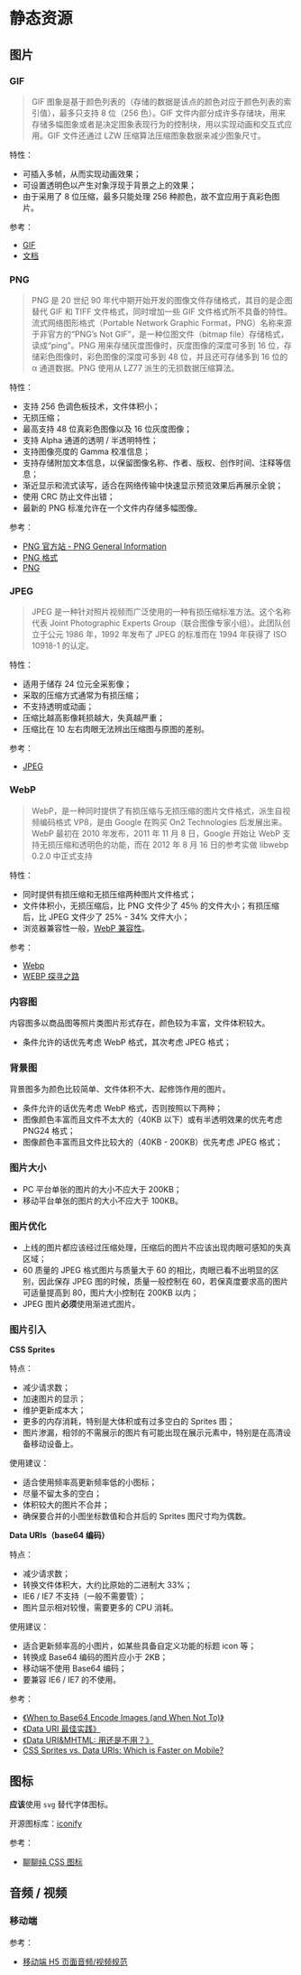 # 静态资源

## 图片

### GIF

> GIF 图象是基于颜色列表的（存储的数据是该点的颜色对应于颜色列表的索引值），最多只支持 8 位（256 色）。GIF 文件内部分成许多存储块，用来存储多幅图象或者是决定图象表现行为的控制块，用以实现动画和交互式应用。GIF 文件还通过 LZW 压缩算法压缩图象数据来减少图象尺寸。

特性：

- 可插入多帧，从而实现动画效果；
- 可设置透明色以产生对象浮现于背景之上的效果；
- 由于采用了 8 位压缩，最多只能处理 256 种颜色，故不宜应用于真彩色图片。

参考：

- [GIF](https://zh.wikipedia.org/wiki/GIF)
- [文档](http://dev.gameres.com/Program/Visual/Other/GIFDoc.htm)

### PNG

> PNG 是 20 世纪 90 年代中期开始开发的图像文件存储格式，其目的是企图替代 GIF 和 TIFF 文件格式，同时增加一些 GIF 文件格式所不具备的特性。流式网络图形格式（Portable Network Graphic Format，PNG）名称来源于非官方的“PNG’s Not GIF”，是一种位图文件（bitmap file）存储格式，读成“ping”。PNG 用来存储灰度图像时，灰度图像的深度可多到 16 位，存储彩色图像时，彩色图像的深度可多到 48 位，并且还可存储多到 16 位的 α 通道数据。PNG 使用从 LZ77 派生的无损数据压缩算法。

特性：

- 支持 256 色调色板技术，文件体积小；
- 无损压缩；
- 最高支持 48 位真彩色图像以及 16 位灰度图像；
- 支持 Alpha 通道的透明 / 半透明特性；
- 支持图像亮度的 Gamma 校准信息；
- 支持存储附加文本信息，以保留图像名称、作者、版权、创作时间、注释等信息；
- 渐近显示和流式读写，适合在网络传输中快速显示预览效果后再展示全貌；
- 使用 CRC 防止文件出错；
- 最新的 PNG 标准允许在一个文件内存储多幅图像。

参考：

- [PNG 官方站 - PNG General Information](http://www.libpng.org/pub/png/)
- [PNG 格式](http://dev.gameres.com/Program/Visual/Other/PNGFormat.htm)
- [PNG](https://zh.wikipedia.org/wiki/PNG)

### JPEG

> JPEG 是一种针对照片视频而广泛使用的一种有损压缩标准方法。这个名称代表 Joint Photographic Experts Group（联合图像专家小组）。此团队创立于公元 1986 年，1992 年发布了 JPEG 的标准而在 1994 年获得了 ISO 10918-1 的认定。

特性：

- 适用于储存 24 位元全采影像；
- 采取的压缩方式通常为有损压缩；
- 不支持透明或动画；
- 压缩比越高影像耗损越大，失真越严重；
- 压缩比在 10 左右肉眼无法辨出压缩图与原图的差别。

参考：

- [JPEG](https://zh.wikipedia.org/wiki/JPEG)

### WebP

> WebP，是一种同时提供了有损压缩与无损压缩的图片文件格式，派生自视频编码格式 VP8，是由 Google 在购买 On2 Technologies 后发展出来。WebP 最初在 2010 年发布，2011 年 11 月 8 日，Google 开始让 WebP 支持无损压缩和透明色的功能，而在 2012 年 8 月 16 日的参考实做 libwebp 0.2.0 中正式支持

特性：

- 同时提供有损压缩和无损压缩两种图片文件格式；
- 文件体积小，无损压缩后，比 PNG 文件少了 45％ 的文件大小；有损压缩后，比 JPEG 文件少了 25% - 34% 文件大小；
- 浏览器兼容性一般，[WebP 兼容性](https://developers.google.com/speed/webp/faq#which_web_browsers_natively_support_webp)。

参考：

- [Webp](https://zh.wikipedia.org/wiki/WebP)
- [WEBP 探寻之路](http://isux.tencent.com/introduction-of-webp.html)

### 内容图

内容图多以商品图等照片类图片形式存在，颜色较为丰富，文件体积较大。

- 条件允许的话优先考虑 WebP 格式，其次考虑 JPEG 格式；

### 背景图

背景图多为颜色比较简单、文件体积不大、起修饰作用的图片。

- 条件允许的话优先考虑 WebP 格式，否则按照以下两种；
- 图像颜色丰富而且文件不太大的（40KB 以下）或有半透明效果的优先考虑 PNG24 格式；
- 图像颜色丰富而且文件比较大的（40KB - 200KB）优先考虑 JPEG 格式；

### 图片大小

- PC 平台单张的图片的大小不应大于 200KB；
- 移动平台单张的图片的大小不应大于 100KB。

### 图片优化

- 上线的图片都应该经过压缩处理，压缩后的图片不应该出现肉眼可感知的失真区域；
- 60 质量的 JPEG 格式图片与质量大于 60 的相比，肉眼已看不出明显的区别，因此保存 JPEG 图的时候，质量一般控制在 60，若保真度要求高的图片可适量提高到 80，图片大小控制在 200KB 以内；
- JPEG 图片**必须**使用渐进式图片。

### 图片引入

**CSS Sprites**

特点：

- 减少请求数；
- 加速图片的显示；
- 维护更新成本大；
- 更多的内存消耗，特别是大体积或有过多空白的 Sprites 图；
- 图片渗漏，相邻的不需展示的图片有可能出现在展示元素中，特别是在高清设备移动设备上。

使用建议：

- 适合使用频率高更新频率低的小图标；
- 尽量不留太多的空白；
- 体积较大的图片不合并；
- 确保要合并的小图坐标数值和合并后的 Sprites 图尺寸均为偶数。

**Data URIs（base64 编码）**

特点：

- 减少请求数；
- 转换文件体积大，大约比原始的二进制大 33%；
- IE6 / IE7 不支持（一般不需要管）；
- 图片显示相对较慢，需要更多的 CPU 消耗。

使用建议：

- 适合更新频率高的小图片，如某些具备自定义功能的标题 icon 等；
- 转换成 Base64 编码的图片应小于 2KB；
- 移动端不使用 Base64 编码；
- 要兼容 IE6 / IE7 的不使用。

参考：

- [《When to Base64 Encode Images (and When Not To)》](http://davidbcalhoun.com/2011/when-to-base64-encode-images-and-when-not-to/)
- [《Data URI 最佳实践》](http://madscript.com/html5/datauri-best-practice/)
- [《Data URI&MHTML: 用还是不用？》](http://www.99css.com/492/)
- [CSS Sprites vs. Data URIs: Which is Faster on Mobile?](http://www.mobify.com/blog/css-sprites-vs-data-uris-which-is-faster-on-mobile/)

## 图标

**应该**使用 `svg` 替代字体图标。

开源图标库：[iconify](https://iconify.design/)

参考：

- [聊聊纯 CSS 图标](https://antfu.me/posts/icons-in-pure-css-zh)

## 音频 / 视频

### 移动端

参考：

- [移动端 H5 页面音频/视频规范](https://tgideas.qq.com/doc/frontend/spec/m/video.html)
